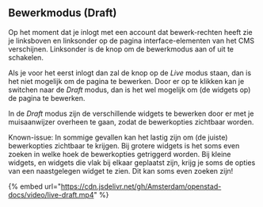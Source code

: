 ## Bewerkmodus (Draft)

Op het moment dat je inlogt met een account dat bewerk-rechten heeft zie je linksboven en linksonder op de pagina interface-elementen van het CMS verschijnen. Linksonder is de knop om de bewerkmodus aan of uit te schakelen.

Als je voor het eerst inlogt dan zal de knop op de _Live_ modus staan, dan is het niet mogelijk om de pagina te bewerken. Door er op te klikken kan je switchen naar de _Draft_ modus, dan is het wel mogelijk om (de widgets op) de pagina te bewerken.

In de _Draft_ modus zijn de verschillende widgets te bewerken door er met je muisaanwijzer overheen te gaan, zodat de bewerkopties zichtbaar worden.

Known-issue: In sommige gevallen kan het lastig zijn om (de juiste) bewerkopties zichtbaar te krijgen. Bij grotere widgets is het soms even zoeken in welke hoek de bewerkopties getriggerd worden. Bij kleine widgets, en widgets die vlak bij elkaar geplaatst zijn, krijg je soms de opties van een naastgelegen widget te zien. Dit kan soms even zoeken zijn!

{% embed url="https://cdn.jsdelivr.net/gh/Amsterdam/openstad-docs/video/live-draft.mp4" %}
